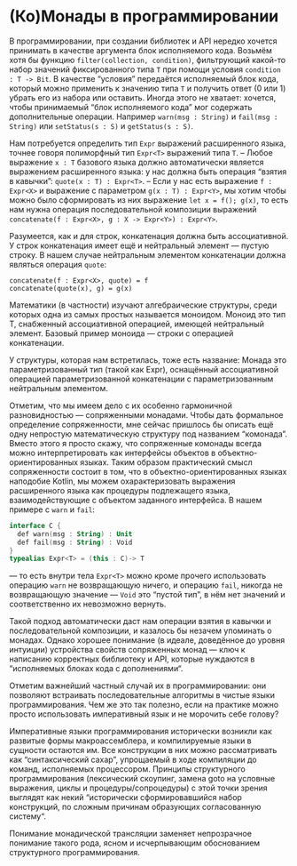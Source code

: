 (Ко)Монады в программировании
=============================

В программировании, при создании библиотек и API нередко хочется принимать в качестве аргумента блок исполняемого кода.
Возьмём хотя бы функцию `filter(collection, condition)`, фильтрующий какой-то набор значений фиксированного типа `T` при помощи условия `condition : T -> Bit`.
В качестве “условия” передаётся исполняемый блок кода, который можно применить к значению типа `T` и получить ответ (0 или 1) убрать его из набора или оставить.
Иногда этого не хватает: хочется, чтобы принимаемый “блок исполняемого кода” мог содержать дополнительные операции.
Например `warn(msg : String)` и `fail(msg : String)` или `setStatus(s : S)` и `getStatus(s : S)`.

Нам потребуется определить тип `Expr` выражений расширенного языка, точнее говоря полиморфный тип `Expr<T>` выражений типа `T`.
– Любое выражение `x : T` базового языка должно автоматически является выражением расширенного языка: у нас должна быть операция “взятия в кавычки”: `quote(x : T) : Expr<T>`.
– Если у нас есть выражение `f : Expr<X>` и выражение с параметром `g(x : T) : Expr<Y>`, мы хотим чтобы можно было сформировать из них выражение `let x = f(); g(x)`,
то есть нам нужна операция последовательной композиции выражений `concatenate(f : Expr<X>, g : X -> Expr<Y>) : Expr<Y>`.

Разумеется, как и для строк, конкатенация должна быть ассоциативной. У строк конкатенация имеет ещё и нейтральный элемент — пустую строку.
В нашем случае нейтральным элементом конкатенации должна являться операция `quote`:
```
concatenate(f : Expr<X>, quote) = f
concatenate(quote(x), g) = g(x)
```

Математики (в частности) изучают алгебраические структуры, среди которых одна из самых простых называется моноидом.
Моноид это тип T, снабженный ассоциативной операцией, имеющей нейтральный элемент.
Базовый пример моноида — строки с операцией конкатенации.

У структуры, которая нам встретилась, тоже есть название: Монада это параметризованный тип (такой как Expr<T>),
оснащённый ассоциативной операцией параметризованной конкатенации с параметризованным нейтральным элементом.

Отметим, что мы имеем дело с их особенно гармоничной разновидностью — сопряженными монадами.
Чтобы дать формальное определение сопряженности, мне сейчас пришлось бы описать ещё одну непростую математическую структуру под названием “комонада”.
Вместо этого я просто скажу, что сопряженные комонады всегда можно интерпретировать как интерфейсы объектов в объектно-ориентированных языках.
Таким образом практический смысл сопряженности состоит в том, что в объектно-ориентированных языках наподобие Kotlin, мы можем охарактеризовать
выражения расширенного языка как процедуры подлежащего языка, взаимодействующие с объектом заданного интерфейса. В нашем примере с `warn` и `fail`:
```kotlin
interface C {
  def warn(msg : String) : Unit
  def fail(msg : String) : Void
}
typealias Expr<T> = (this : C)-> T
```
— то есть внутри тела `Expr<T>` можно кроме прочего использовать операцию `warn` не возвращающую ничего, и операцию `fail`, никогда не возвращающую
значение — `Void` это “пустой тип”, в нём нет значений и соответственно их невозможно вернуть.

Такой подход автоматически даст нам операции взятия в кавычки и последовательной композиции, и казалось бы незачем упоминать о монадах.
Однако хорошее понимание (в идеале, доведённое до уровня интуиции) устройства свойств сопряженных монад  — ключ к написанию корректных
библиотеку и API, которые нуждаются в “исполняемых блоках кода с дополнениями“.

Отметим важнейший частный случай их в программировании: они позволяют встраивать последовательные алгоритмы в чистые языки программирования.
Чем же это так полезно, если на практике можно просто использовать императивный язык и не морочить себе голову?

Императивные языки программирования исторически возникли как развитые формы макроассемблера, и компилируемые языки в сущности остаются им.
Все конструкции в них можно рассматривать как “синтаксический сахар”, упрощаемый в ходе компиляции до команд, исполняемых процессором.
Принципы структурного программирования (лексический скоупинг, замена goto на условные выражения, циклы и процедуры/сопроцедуры) с этой
точки зрения выглядят как некий “исторически сформировавшийся набор конструкций, по сложным причинам образующих согласованную систему“.

Понимание монадической трансляции заменяет непрозрачное понимание такого рода, ясном и исчерпывающим обоснованием структурного программирования.
